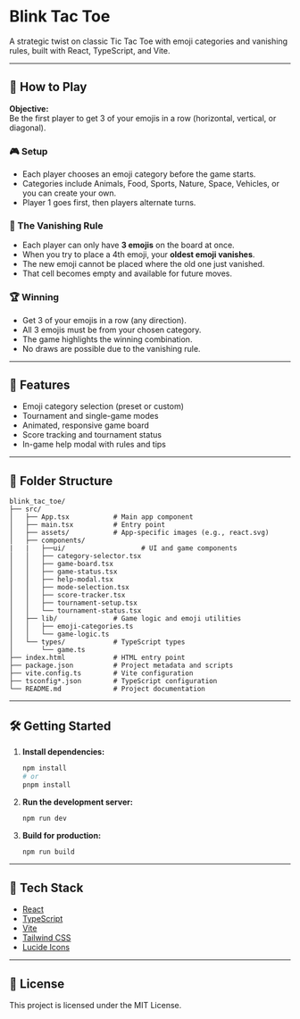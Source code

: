 # Blink Tac Toe

A strategic twist on classic Tic Tac Toe with emoji categories and vanishing rules, built with React, TypeScript, and Vite.

---

## 🎯 How to Play

**Objective:**  
Be the first player to get 3 of your emojis in a row (horizontal, vertical, or diagonal).

### 🎮 Setup

- Each player chooses an emoji category before the game starts.
- Categories include Animals, Food, Sports, Nature, Space, Vehicles, or you can create your own.
- Player 1 goes first, then players alternate turns.

### 💨 The Vanishing Rule

- Each player can only have **3 emojis** on the board at once.
- When you try to place a 4th emoji, your **oldest emoji vanishes**.
- The new emoji cannot be placed where the old one just vanished.
- That cell becomes empty and available for future moves.

### 🏆 Winning

- Get 3 of your emojis in a row (any direction).
- All 3 emojis must be from your chosen category.
- The game highlights the winning combination.
- No draws are possible due to the vanishing rule.

---

## 🚀 Features

- Emoji category selection (preset or custom)
- Tournament and single-game modes
- Animated, responsive game board
- Score tracking and tournament status
- In-game help modal with rules and tips

---

## 📁 Folder Structure

```
blink_tac_toe/
├── src/
│   ├── App.tsx           # Main app component
│   ├── main.tsx          # Entry point
│   ├── assets/           # App-specific images (e.g., react.svg)
│   ├── components/  
|   |   ├──ui/                   # UI and game components
│   │   ├── category-selector.tsx
│   │   ├── game-board.tsx
│   │   ├── game-status.tsx
│   │   ├── help-modal.tsx
│   │   ├── mode-selection.tsx
│   │   ├── score-tracker.tsx
│   │   ├── tournament-setup.tsx
│   │   └── tournament-status.tsx
│   ├── lib/              # Game logic and emoji utilities
│   │   ├── emoji-categories.ts
│   │   └── game-logic.ts
│   └── types/            # TypeScript types
│       └── game.ts
├── index.html            # HTML entry point
├── package.json          # Project metadata and scripts
├── vite.config.ts        # Vite configuration
├── tsconfig*.json        # TypeScript configuration
└── README.md             # Project documentation
```

---

## 🛠️ Getting Started

1. **Install dependencies:**
   ```sh
   npm install
   # or
   pnpm install
   ```

2. **Run the development server:**
   ```sh
   npm run dev
   ```

3. **Build for production:**
   ```sh
   npm run build
   ```

---

## 🧩 Tech Stack

- [React](https://react.dev/)
- [TypeScript](https://www.typescriptlang.org/)
- [Vite](https://vitejs.dev/)
- [Tailwind CSS](https://tailwindcss.com/)
- [Lucide Icons](https://lucide.dev/)

---

## 📄 License

This project is licensed under the MIT License.